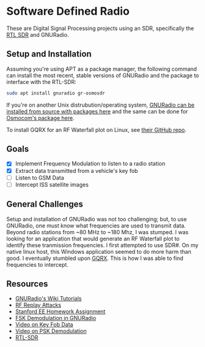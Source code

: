 # Software Defined Radio
These are Digital Signal Processing projects using an SDR, specifically the [RTL SDR](https://www.nooelec.com/store/sdr/sdr-receivers/nesdr-mini.html) and GNURadio.

## Setup and Installation
Assuming you're using APT as a package manager, the following command can install the most recent, stable versions of GNURadio and the package to interface with the RTL-SDR:
```bash
sudo apt install gnuradio gr-osmosdr
```
If you're on another Unix distrubution/operating system, [GNURadio can be installed from source with packages here](https://wiki.gnuradio.org/index.php/InstallingGR) and the same can be done for [Osmocom's package here](https://osmocom.org/projects/gr-osmosdr/wiki). 

To install GQRX for an RF Waterfall plot on Linux, see [their GitHub repo](https://github.com/csete/gqrx).

## Goals
- [X] Implement Frequency Modulation to listen to a radio station
- [X] Extract data transmitted from a vehicle's key fob
- [ ] Listen to GSM Data 
- [ ] Intercept ISS satellite images

## General Challenges
Setup and installation of GNURadio was not too challenging; but, to use GNURadio, one must know what frequencies are used to transmit data. Beyond radio stations from ~80 MHz to ~180 Mhz, I was stumped. I was looking for an application that would generate an RF Waterfall plot to identify these tranmission frequencies. I first attempted to use SDR#. On my native linux host, this Windows application seemed to do more harm than good. I eventually stumbled upon [GQRX](https://github.com/csete/gqrx). This is how I was able to find frequencies to intercept.

## Resources
* [GNURadio's Wiki Tutorials](https://wiki.gnuradio.org/index.php/Tutorials)
* [RF Replay Attacks](https://www.blackhillsinfosec.com/how-to-replay-rf-signals-using-sdr/)
* [Stanford EE Homework Assignment](https://web.stanford.edu/class/ee26n/Assignments/Assignment5.html)
* [FSK Demodulation in GNURadio](https://wirelesspi.com/fsk-demodulation-in-gnu-radio/)
* [Video on Key Fob Data](https://www.youtube.com/watch?v=enLbgn1qBS4&t=1904s)
* [Video on PSK Demodulation](https://www.youtube.com/watch?v=JMEyN_lvaiE&feature=youtu.be)
* [RTL-SDR](https://www.rtl-sdr.com/)


